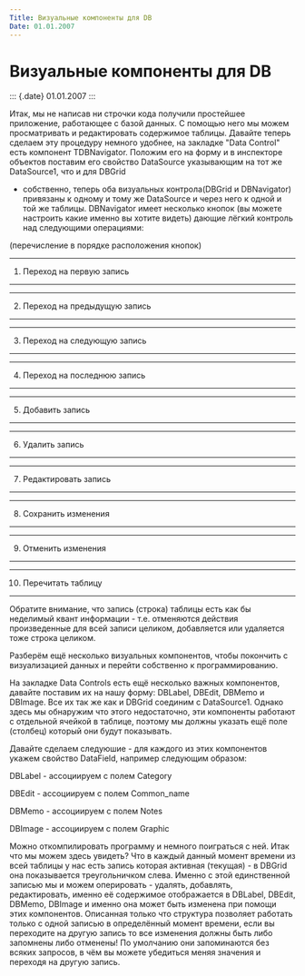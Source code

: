 ```yaml
---
Title: Визуальные компоненты для DB
Date: 01.01.2007
---
```



Визуальные компоненты для DB
============================

::: {.date}
01.01.2007
:::

Итак, мы не написав ни строчки кода получили простейшее приложение,
работающее с базой данных. С помощью него мы можем просматривать и
редактировать содержимое таблицы. Давайте теперь сделаем эту процедуру
немного удобнее, на закладке "Data Control" есть компонент
TDBNavigator. Положим его на форму и в инспекторе объектов поставим его
свойство DataSource указывающим на тот же DataSource1, что и для DBGrid
- собственно, теперь оба визуальных контрола(DBGrid и DBNavigator)
привязаны к одному и тому же DataSource и через него к одной и той же
таблицы. DBNavigator имеет несколько кнопок (вы можете настроить какие
именно вы хотите видеть) дающие лёгкий контроль над следующими
операциями:

(перечисление в порядке расположения кнопок)

  ---- --------------------------
  1)   Переход на первую запись
  ---- --------------------------

  ---- ------------------------------
  2)   Переход на предыдущую запись
  ---- ------------------------------

  ---- -----------------------------
  3)   Переход на следующую запись
  ---- -----------------------------

  ---- -----------------------------
  4)   Переход на последнюю запись
  ---- -----------------------------

  ---- -----------------
  5)   Добавить запись
  ---- -----------------

  ---- ----------------
  6)   Удалить запись
  ---- ----------------

  ---- ----------------------
  7)   Редактировать запись
  ---- ----------------------

  ---- ---------------------
  8)   Сохранить изменения
  ---- ---------------------

  ---- --------------------
  9)   Отменить изменения
  ---- --------------------

  ----- --------------------
  10)   Перечитать таблицу
  ----- --------------------

 

Обратите внимание, что запись (строка) таблицы есть как бы неделимый
квант информации - т.е. отменяются действия произведенные для всей
записи целиком, добавляется или удаляется тоже строка целиком.

Разберём ещё несколько визуальных компонентов, чтобы покончить с
визуализацией данных и перейти собственно к программированию.

На закладке Data Controls есть ещё несколько важных компонентов, давайте
поставим их на нашу форму: DBLabel, DBEdit, DBMemo и DBImage. Все их так
же как и DBGrid соединим с DataSource1. Однако здесь мы обнаружим что
этого недостаточно, эти компоненты работают с отдельной ячейкой в
таблице, поэтому мы должны указать ещё поле (столбец) который они будут
показывать.

Давайте сделаем следуюшие - для каждого из этих компонентов укажем
свойство DataField, например следующим образом:

DBLabel - ассоциируем с полем Category

DBEdit - ассоциируем с полем Common\_name

DBMemo - ассоциируем с полем Notes

DBImage - ассоциируем с полем Graphic

Можно откомпилировать программу и немного поиграться с ней. Итак что мы
можем здесь увидеть? Что в каждый данный момент времени из всей таблицы
у нас есть запись которая активная (текущая) - в DBGrid она показывается
треугольничком слева. Именно с этой единственной записью мы и можем
оперировать - удалять, добавлять, редактировать, именно её содержимое
отображается в DBLabel, DBEdit, DBMemo, DBImage и именно она может быть
изменена при помощи этих компонентов. Описанная только что структура
позволяет работать только с одной записью в определённый момент времени,
если вы переходите на другую запись то все изменения должны быть либо
запомнены либо отменены! По умолчанию они запоминаются без всяких
запросов, в чём вы можете убедиться меняя значения и переходя на другую
запись.
